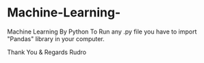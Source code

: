# Machine-Learning-
Machine Learning By Python 
To Run any .py file you have to import "Pandas" library in your computer. 

Thank You & Regards 
Rudro 
